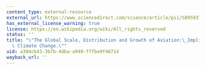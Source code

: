 ```yaml
---
content_type: external-resource
external_url: https://www.sciencedirect.com/science/article/pii/S0959378020307779
has_external_license_warning: true
license: https://en.wikipedia.org/wiki/All_rights_reserved
status: ''
title: "\"The Global Scale, Distribution and Growth of Aviation:\_Implications for\
  \ Climate Change.\""
uid: a304cb43-3b7b-4dba-a949-fffbe9f46714
wayback_url: ''
---
```


